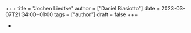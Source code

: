 +++
title = "Jochen Liedtke"
author = ["Daniel Biasiotto"]
date = 2023-03-07T21:34:00+01:00
tags = ["author"]
draft = false
+++

-
